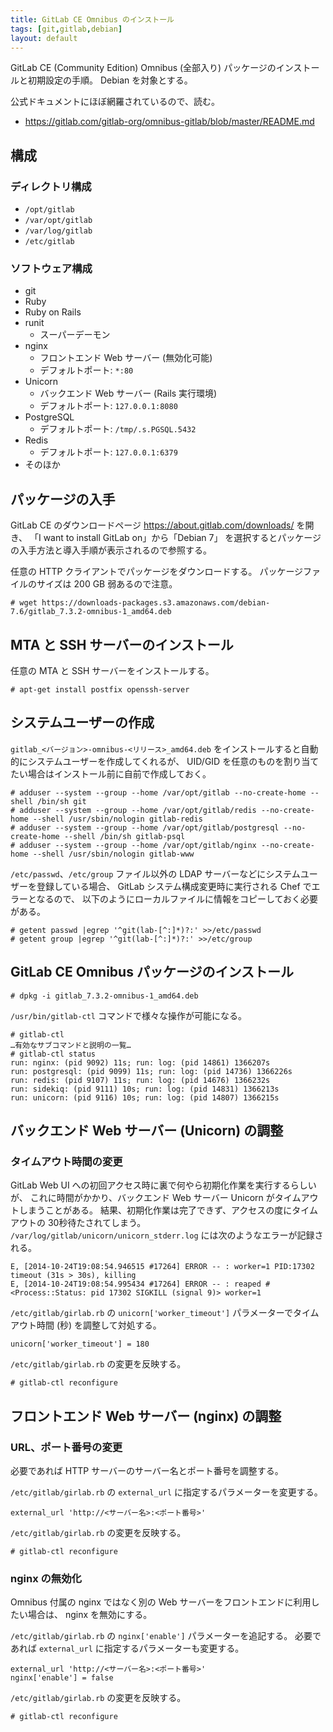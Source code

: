 ```yaml
---
title: GitLab CE Omnibus のインストール
tags: [git,gitlab,debian]
layout: default
---
```


GitLab CE (Community Edition) Omnibus (全部入り)
パッケージのインストールと初期設定の手順。
Debian を対象とする。

公式ドキュメントにほぼ網羅されているので、読む。

  * https://gitlab.com/gitlab-org/omnibus-gitlab/blob/master/README.md

構成
----------------------------------------------------------------------

### ディレクトリ構成

  * `/opt/gitlab`
  * `/var/opt/gitlab`
  * `/var/log/gitlab`
  * `/etc/gitlab`

### ソフトウェア構成

  * git
  * Ruby
  * Ruby on Rails
  * runit
    * スーパーデーモン
  * nginx
    * フロントエンド Web サーバー (無効化可能)
    * デフォルトポート: `*:80`
  * Unicorn
    * バックエンド Web サーバー (Rails 実行環境)
    * デフォルトポート: `127.0.0.1:8080`
  * PostgreSQL
    * デフォルトポート: `/tmp/.s.PGSQL.5432`
  * Redis
    * デフォルトポート: `127.0.0.1:6379`
  * そのほか

パッケージの入手
----------------------------------------------------------------------

GitLab CE のダウンロードページ https://about.gitlab.com/downloads/ を開き、
「I want to install GitLab on」から「Debian 7」
を選択するとパッケージの入手方法と導入手順が表示されるので参照する。

任意の HTTP クライアントでパッケージをダウンロードする。
パッケージファイルのサイズは 200 GB 弱あるので注意。

```console
# wget https://downloads-packages.s3.amazonaws.com/debian-7.6/gitlab_7.3.2-omnibus-1_amd64.deb
```

MTA と SSH サーバーのインストール
----------------------------------------------------------------------

任意の MTA と SSH サーバーをインストールする。

```console
# apt-get install postfix openssh-server
```

システムユーザーの作成
----------------------------------------------------------------------

`gitlab_<バージョン>-omnibus-<リリース>_amd64.deb`
をインストールすると自動的にシステムユーザーを作成してくれるが、
UID/GID を任意のものを割り当てたい場合はインストール前に自前で作成しておく。

```console
# adduser --system --group --home /var/opt/gitlab --no-create-home --shell /bin/sh git
# adduser --system --group --home /var/opt/gitlab/redis --no-create-home --shell /usr/sbin/nologin gitlab-redis
# adduser --system --group --home /var/opt/gitlab/postgresql --no-create-home --shell /bin/sh gitlab-psql
# adduser --system --group --home /var/opt/gitlab/nginx --no-create-home --shell /usr/sbin/nologin gitlab-www
```

`/etc/passwd`、`/etc/group` ファイル以外の LDAP
サーバーなどにシステムユーザーを登録している場合、
GitLab システム構成変更時に実行される Chef でエラーとなるので、
以下のようにローカルファイルに情報をコピーしておく必要がある。

```console
# getent passwd |egrep '^git(lab-[^:]*)?:' >>/etc/passwd
# getent group |egrep '^git(lab-[^:]*)?:' >>/etc/group
```

GitLab CE Omnibus パッケージのインストール
----------------------------------------------------------------------

```console
# dpkg -i gitlab_7.3.2-omnibus-1_amd64.deb
```

`/usr/bin/gitlab-ctl` コマンドで様々な操作が可能になる。

```console
# gitlab-ctl
…有効なサブコマンドと説明の一覧…
# gitlab-ctl status
run: nginx: (pid 9092) 11s; run: log: (pid 14861) 1366207s
run: postgresql: (pid 9099) 11s; run: log: (pid 14736) 1366226s
run: redis: (pid 9107) 11s; run: log: (pid 14676) 1366232s
run: sidekiq: (pid 9111) 10s; run: log: (pid 14831) 1366213s
run: unicorn: (pid 9116) 10s; run: log: (pid 14807) 1366215s
```

バックエンド Web サーバー (Unicorn) の調整
----------------------------------------------------------------------

### タイムアウト時間の変更

GitLab Web UI への初回アクセス時に裏で何やら初期化作業を実行するらしいが、
これに時間がかかり、バックエンド Web サーバー Unicorn がタイムアウトしまうことがある。
結果、初期化作業は完了できず、アクセスの度にタイムアウトの 30秒待たされてしまう。
`/var/log/gitlab/unicorn/unicorn_stderr.log` には次のようなエラーが記録される。

```
E, [2014-10-24T19:08:54.946515 #17264] ERROR -- : worker=1 PID:17302 timeout (31s > 30s), killing
E, [2014-10-24T19:08:54.995434 #17264] ERROR -- : reaped #<Process::Status: pid 17302 SIGKILL (signal 9)> worker=1
```

`/etc/gitlab/girlab.rb` の `unicorn['worker_timeout']`
パラメーターでタイムアウト時間 (秒) を調整して対処する。

```
unicorn['worker_timeout'] = 180
```

`/etc/gitlab/girlab.rb` の変更を反映する。

```console
# gitlab-ctl reconfigure
```

フロントエンド Web サーバー (nginx) の調整
----------------------------------------------------------------------

### URL、ポート番号の変更

必要であれば HTTP サーバーのサーバー名とポート番号を調整する。

`/etc/gitlab/girlab.rb` の `external_url` に指定するパラメーターを変更する。

```
external_url 'http://<サーバー名>:<ポート番号>'
```

`/etc/gitlab/girlab.rb` の変更を反映する。

```console
# gitlab-ctl reconfigure
```

### nginx の無効化

Omnibus 付属の nginx ではなく別の Web サーバーをフロントエンドに利用したい場合は、
nginx を無効にする。

`/etc/gitlab/girlab.rb` の `nginx['enable']` パラメーターを追記する。
必要であれば `external_url` に指定するパラメーターも変更する。

```
external_url 'http://<サーバー名>:<ポート番号>'
nginx['enable'] = false
```

`/etc/gitlab/girlab.rb` の変更を反映する。

```console
# gitlab-ctl reconfigure
```
